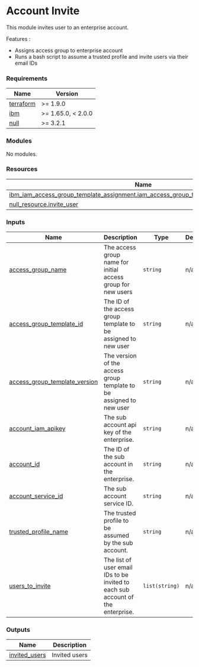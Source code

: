 # Account Invite

This module invites user to an enterprise account.

Features :
* Assigns access group to enterprise account
* Runs a bash script to assume a trusted profile and invite users via their email IDs

<!-- BEGINNING OF PRE-COMMIT-TERRAFORM DOCS HOOK -->
### Requirements

| Name | Version |
|------|---------|
| <a name="requirement_terraform"></a> [terraform](#requirement\_terraform) | >= 1.9.0 |
| <a name="requirement_ibm"></a> [ibm](#requirement\_ibm) | >= 1.65.0, < 2.0.0 |
| <a name="requirement_null"></a> [null](#requirement\_null) | >= 3.2.1 |

### Modules

No modules.

### Resources

| Name | Type |
|------|------|
| [ibm_iam_access_group_template_assignment.iam_access_group_template_assignment_instance](https://registry.terraform.io/providers/IBM-Cloud/ibm/latest/docs/resources/iam_access_group_template_assignment) | resource |
| [null_resource.invite_user](https://registry.terraform.io/providers/hashicorp/null/latest/docs/resources/resource) | resource |

### Inputs

| Name | Description | Type | Default | Required |
|------|-------------|------|---------|:--------:|
| <a name="input_access_group_name"></a> [access\_group\_name](#input\_access\_group\_name) | The access group name for initial access group for new users | `string` | n/a | yes |
| <a name="input_access_group_template_id"></a> [access\_group\_template\_id](#input\_access\_group\_template\_id) | The ID of the access group template to be assigned to new user | `string` | n/a | yes |
| <a name="input_access_group_template_version"></a> [access\_group\_template\_version](#input\_access\_group\_template\_version) | The version of the access group template to be assigned to new user | `string` | n/a | yes |
| <a name="input_account_iam_apikey"></a> [account\_iam\_apikey](#input\_account\_iam\_apikey) | The sub account api key of the enterprise. | `string` | n/a | yes |
| <a name="input_account_id"></a> [account\_id](#input\_account\_id) | The ID of the sub account in the enterprise. | `string` | n/a | yes |
| <a name="input_account_service_id"></a> [account\_service\_id](#input\_account\_service\_id) | The sub account service ID. | `string` | n/a | yes |
| <a name="input_trusted_profile_name"></a> [trusted\_profile\_name](#input\_trusted\_profile\_name) | The trusted profile to be assumed by the sub account. | `string` | n/a | yes |
| <a name="input_users_to_invite"></a> [users\_to\_invite](#input\_users\_to\_invite) | The list of user email IDs to be invited to each sub account of the enterprise. | `list(string)` | n/a | yes |

### Outputs

| Name | Description |
|------|-------------|
| <a name="output_invited_users"></a> [invited\_users](#output\_invited\_users) | Invited users |
<!-- END OF PRE-COMMIT-TERRAFORM DOCS HOOK -->
